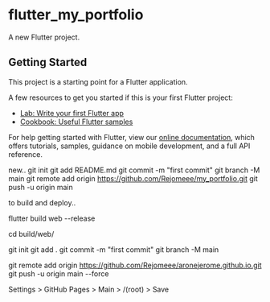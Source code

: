 # flutter_my_portfolio

A new Flutter project.

## Getting Started

This project is a starting point for a Flutter application.

A few resources to get you started if this is your first Flutter project:

- [Lab: Write your first Flutter app](https://flutter.dev/docs/get-started/codelab)
- [Cookbook: Useful Flutter samples](https://flutter.dev/docs/cookbook)

For help getting started with Flutter, view our
[online documentation](https://flutter.dev/docs), which offers tutorials,
samples, guidance on mobile development, and a full API reference.


new..
git init
git add README.md
git commit -m "first commit"
git branch -M main
git remote add origin https://github.com/Rejomeee/my_portfolio.git
git push -u origin main

to build and deploy..

<!-- run -->
flutter build web --release

<!-- goTo -->
cd build/web/

<!-- run -->
git init
git add .
git commit -m "first commit"
git branch -M main
<!-- add origin your own github repo -->
git remote add origin https://github.com/Rejomeee/aronejerome.github.io.git
git push -u origin main --force

<!-- open your repo and follow the steps -->
Settings > GitHub Pages > Main > /(root) > Save